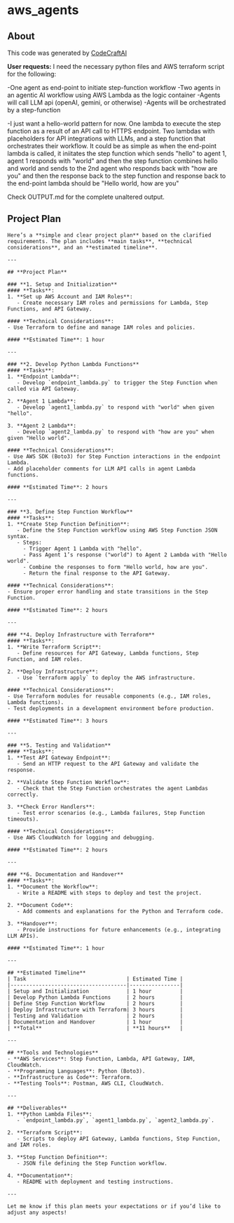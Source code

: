 # aws_agents

## About
This code was generated by [CodeCraftAI](https://codecraft.name)

**User requests:**
I need the necessary python files and AWS terraform script for the following:

-One agent as end-point to initiate step-function workflow
-Two agents in an agentic AI workflow using AWS Lambda as the logic container 
-Agents will call LLM api (openAI, gemini, or otherwise)
-Agents will be orchestrated by a step-function 

-I just want a hello-world pattern for now. One lambda to execute the step function as a result of an API call to HTTPS endpoint. Two lambdas with placeholders for API integrations with LLMs, and a step function that orchestrates their workflow. It could be as simple as when the end-point lambda is called, it iniitates the step function which sends "hello" to agent 1, agent 1 responds with "world" and then the step function combines hello and world and sends to the 2nd agent who responds back with "how are you" and then the response back to the step function and response back to the end-point lambda should be "Hello world, how are you"



Check OUTPUT.md for the complete unaltered output.

## Project Plan
```
Here’s a **simple and clear project plan** based on the clarified requirements. The plan includes **main tasks**, **technical considerations**, and an **estimated timeline**.

---

## **Project Plan**

### **1. Setup and Initialization**
#### **Tasks**:
1. **Set up AWS Account and IAM Roles**:  
   - Create necessary IAM roles and permissions for Lambda, Step Functions, and API Gateway.

#### **Technical Considerations**:
- Use Terraform to define and manage IAM roles and policies.

#### **Estimated Time**: 1 hour

---

### **2. Develop Python Lambda Functions**
#### **Tasks**:
1. **Endpoint Lambda**:  
   - Develop `endpoint_lambda.py` to trigger the Step Function when called via API Gateway.

2. **Agent 1 Lambda**:  
   - Develop `agent1_lambda.py` to respond with "world" when given "hello".

3. **Agent 2 Lambda**:  
   - Develop `agent2_lambda.py` to respond with "how are you" when given "Hello world".

#### **Technical Considerations**:
- Use AWS SDK (Boto3) for Step Function interactions in the endpoint Lambda.
- Add placeholder comments for LLM API calls in agent Lambda functions.

#### **Estimated Time**: 2 hours

---

### **3. Define Step Function Workflow**
#### **Tasks**:
1. **Create Step Function Definition**:  
   - Define the Step Function workflow using AWS Step Function JSON syntax.  
   - Steps:  
     - Trigger Agent 1 Lambda with "hello".  
     - Pass Agent 1’s response ("world") to Agent 2 Lambda with "Hello world".  
     - Combine the responses to form "Hello world, how are you".  
     - Return the final response to the API Gateway.

#### **Technical Considerations**:
- Ensure proper error handling and state transitions in the Step Function.

#### **Estimated Time**: 2 hours

---

### **4. Deploy Infrastructure with Terraform**
#### **Tasks**:
1. **Write Terraform Script**:  
   - Define resources for API Gateway, Lambda functions, Step Function, and IAM roles.

2. **Deploy Infrastructure**:  
   - Use `terraform apply` to deploy the AWS infrastructure.

#### **Technical Considerations**:
- Use Terraform modules for reusable components (e.g., IAM roles, Lambda functions).
- Test deployments in a development environment before production.

#### **Estimated Time**: 3 hours

---

### **5. Testing and Validation**
#### **Tasks**:
1. **Test API Gateway Endpoint**:  
   - Send an HTTP request to the API Gateway and validate the response.

2. **Validate Step Function Workflow**:  
   - Check that the Step Function orchestrates the agent Lambdas correctly.

3. **Check Error Handlers**:  
   - Test error scenarios (e.g., Lambda failures, Step Function timeouts).

#### **Technical Considerations**:
- Use AWS CloudWatch for logging and debugging.

#### **Estimated Time**: 2 hours

---

### **6. Documentation and Handover**
#### **Tasks**:
1. **Document the Workflow**:  
   - Write a README with steps to deploy and test the project.

2. **Document Code**:  
   - Add comments and explanations for the Python and Terraform code.

3. **Handover**:  
   - Provide instructions for future enhancements (e.g., integrating LLM APIs).

#### **Estimated Time**: 1 hour

---

## **Estimated Timeline**
| Task                                | Estimated Time |
|-------------------------------------|----------------|
| Setup and Initialization            | 1 hour         |
| Develop Python Lambda Functions     | 2 hours        |
| Define Step Function Workflow       | 2 hours        |
| Deploy Infrastructure with Terraform| 3 hours        |
| Testing and Validation              | 2 hours        |
| Documentation and Handover          | 1 hour         |
| **Total**                           | **11 hours**   |

---

## **Tools and Technologies**
- **AWS Services**: Step Function, Lambda, API Gateway, IAM, CloudWatch.  
- **Programming Languages**: Python (Boto3).  
- **Infrastructure as Code**: Terraform.  
- **Testing Tools**: Postman, AWS CLI, CloudWatch.  

---

## **Deliverables**
1. **Python Lambda Files**:  
   - `endpoint_lambda.py`, `agent1_lambda.py`, `agent2_lambda.py`.

2. **Terraform Script**:  
   - Scripts to deploy API Gateway, Lambda functions, Step Function, and IAM roles.

3. **Step Function Definition**:  
   - JSON file defining the Step Function workflow.

4. **Documentation**:  
   - README with deployment and testing instructions.

---

Let me know if this plan meets your expectations or if you’d like to adjust any aspects!
```
